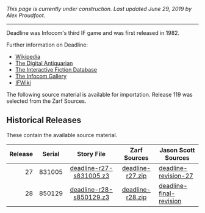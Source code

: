 *This page is currently under construction. Last updated June 29, 2019 by Alex Proudfoot.*

----

Deadline was Infocom's third IF game and was first released in 1982.

Further information on Deadline:

* [Wikipedia](https://en.wikipedia.org/wiki/Deadline_(video_game))
* [The Digital Antiquarian](https://www.filfre.net/2012/07/deadline/)
* [The Interactive Fiction Database](https://ifdb.tads.org/viewgame?id=p976o7x5ies9ltdh)
* [The Infocom Gallery](http://infocom.elsewhere.org/gallery/deadline_grey/)
* [IFWiki](http://www.ifwiki.org/index.php/Deadline)

The following source material is available for importation. Release 119 was selected from the Zarf Sources.

## Historical Releases

These contain the available source material.

| Release | Serial | Story File                  | Zarf Sources        | Jason Scott Sources       |
| -------:|:------:|:---------------------------:|:-------------------:| ------------------------- |
|      27 | 831005 |   [deadline-r27-s831005.z3] |  [deadline-r27.zip] | [deadline-revision-27]    |
|      28 | 850129 |   [deadline-r28-s850129.z3] |  [deadline-r28.zip] | [deadline-final-revision] |

[deadline-r27-s831005.z3]: https://eblong.com/infocom/gamefiles/deadline-r27-s831005.z3
[deadline-r27.zip]: https://eblong.com/infocom/sources/deadline-r27.zip
[deadline-revision-27]: https://github.com/historicalsource/deadline/tree/ad6dc28bb24968af58f4bd1c3236116c60aacc8e

[deadline-r28-s850129.z3]: https://eblong.com/infocom/gamefiles/deadline-r28-s850129.z3
[deadline-r28.zip]: https://eblong.com/infocom/sources/deadline-r28.zip
[deadline-final-revision]: https://github.com/historicalsource/deadline/tree/93e6139367a0c839d9db189caa756065b5406628
